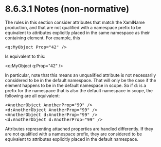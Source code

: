 <html dir="LTR" xmlns:mshelp="http://msdn.microsoft.com/mshelp" xmlns:ddue="http://ddue.schemas.microsoft.com/authoring/2003/5" xmlns:xlink="http://www.w3.org/1999/xlink" xmlns:tool="http://www.microsoft.com/tooltip"><body><input type="hidden" id="userDataCache" class="userDataStyle"><input type="hidden" id="hiddenScrollOffset"><img id="dropDownImage" style="display:none; height:0; width:0;" src="../local/drpdown.gif"><img id="dropDownHoverImage" style="display:none; height:0; width:0;" src="../local/drpdown_orange.gif"><img id="collapseImage" style="display:none; height:0; width:0;" src="../local/collapse.gif"><img id="expandImage" style="display:none; height:0; width:0;" src="../local/exp.gif"><img id="collapseAllImage" style="display:none; height:0; width:0;" src="../local/collall.gif"><img id="expandAllImage" style="display:none; height:0; width:0;" src="../local/expall.gif"><img id="copyImage" style="display:none; height:0; width:0;" src="../local/copycode.gif"><img id="copyHoverImage" style="display:none; height:0; width:0;" src="../local/copycodeHighlight.gif"><div id="header"><h1 class="heading">8.6.3.1 Notes (non-normative)</h1></div><div id="mainSection"><div id="mainBody"><div id="allHistory" class="saveHistory" onsave="saveAll()" onload="loadAll()"></div>
			<div id="sectionSection0" class="section" name="collapseableSection"><content xmlns="http://ddue.schemas.microsoft.com/authoring/2003/5" xmlns:wsd="http://wsdev.schemas.microsoft.com/authoring/2008/2" xmlns:msxsl="urn:schemas-microsoft-com:xslt" xmlns:script="urn:script" xmlns:build="urn:build">
				</content></div><div id="sectionSection1" class="section" name="collapseableSection"><content xmlns="http://ddue.schemas.microsoft.com/authoring/2003/5" xmlns:wsd="http://wsdev.schemas.microsoft.com/authoring/2008/2" xmlns:msxsl="urn:schemas-microsoft-com:xslt" xmlns:script="urn:script" xmlns:build="urn:build">
					<p xmlns="">The rules in this section consider attributes that match the XamlName production, and that are not qualified with a namespace prefix to be equivalent to attributes explicitly placed in the same namespace as their containing element. For example, this</p>
					<div id="code" xmlns=""><pre>&lt;q:MyObject Prop="42" /&gt;</pre></div>
					<p xmlns="">Is equivalent to this:</p>
					<p xmlns="">&lt;q:MyObject q:Prop="42" /&gt;</p>
					<p xmlns="">In particular, note that this means an unqualified attribute is not necessarily considered to be in the default namespace. That will only be the case if the element happens to be in the default namespace in scope. So if d: is a prefix for the namespace that is also the default namespace in scope, the following are all equivalent:</p>
					<div id="code" xmlns=""><pre>&lt;AnotherObject AnotherProp="99" /&gt;
&lt;d:AnotherObject AnotherProp="99" /&gt;
&lt;AnotherObject d:AnotherProp="99" /&gt;
&lt;d:AnotherObject d:AnotherProp="99" /&gt;</pre></div>
					<p xmlns="">Attributes representing attached properties are handled differently. If they are not qualified with a namespace prefix, they are considered to be equivalent to attributes explicitly placed in the default namespace.</p>
				</content></div><!--[if gte IE 5]>
			<tool:tip element="languageFilterToolTip" avoidmouse="false"/>
		<![endif]--></div><a name="feedback"></a><span></span></div></body></html>
